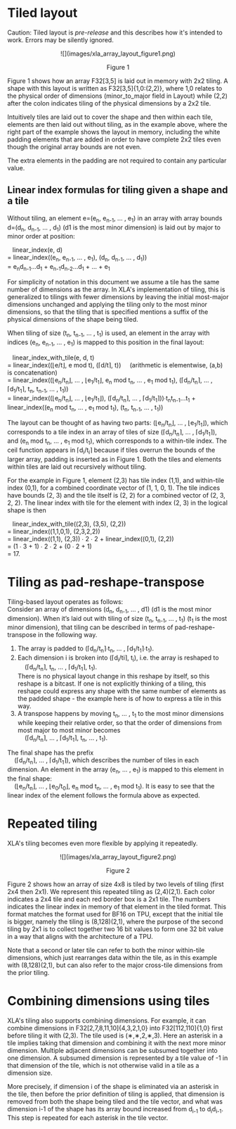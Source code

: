 # Tiled layout

Caution: Tiled layout is *pre-release* and this describes how it's intended to
work. Errors may be silently ignored.

<center> ![](images/xla_array_layout_figure1.png)

Figure 1 </center>

Figure 1 shows how an array F32[3,5] is laid out in memory with 2x2 tiling. A
shape with this layout is written as F32[3,5]{1,0:(2,2)}, where 1,0 relates to
the physical order of dimensions (minor_to_major field in Layout) while (2,2)
after the colon indicates tiling of the physical dimensions by a 2x2 tile.

Intuitively tiles are laid out to cover the shape and then within each tile,
elements are then laid out without tiling, as in the example above, where the
right part of the example shows the layout in memory, including the white
padding elements that are added in order to have complete 2x2 tiles even though
the original array bounds are not even.

The extra elements in the padding are not required to contain any particular
value.

## Linear index formulas for tiling given a shape and a tile

Without tiling, an element e=(e<sub>n</sub>, e<sub>n-1</sub>, ... ,
e<sub>1</sub>) in an array with array bounds d=(d<sub>n</sub>, d<sub>n-1</sub>,
... , d<sub>1</sub>) (d1 is the most minor dimension) is laid out by major to
minor order at position:

&nbsp;&nbsp; linear_index(e, d) \
= linear_index((e<sub>n</sub>, e<sub>n-1</sub>, ... , e<sub>1</sub>),
(d<sub>n</sub>, d<sub>n-1</sub>, ... , d<sub>1</sub>)) \
= e<sub>n</sub>d<sub>n-1</sub>...d<sub>1</sub> +
e<sub>n-1</sub>d<sub>n-2</sub>...d<sub>1</sub> + ... + e<sub>1</sub>

For simplicity of notation in this document we assume a tile has the same number
of dimensions as the array. In XLA's implementation of tiling, this is
generalized to tilings with fewer dimensions by leaving the initial most-major
dimensions unchanged and applying the tiling only to the most minor dimensions,
so that the tiling that is specified mentions a suffix of the physical
dimensions of the shape being tiled.

When tiling of size (t<sub>n</sub>, t<sub>n-1</sub>, ... , t<sub>1</sub>) is
used, an element in the array with indices (e<sub>n</sub>, e<sub>n-1</sub>, ...
, e<sub>1</sub>) is mapped to this position in the final layout:

&nbsp;&nbsp; linear_index_with_tile(e, d, t) \
= linear_index((⌊e/t⌋, e mod t), (⌈d/t⌉, t)) &nbsp; &nbsp; (arithmetic is
elementwise, (a,b) is concatenation) \
= linear_index((⌊e<sub>n</sub>/t<sub>n</sub>⌋, ... ,
⌊e<sub>1</sub>/t<sub>1</sub>⌋, e<sub>n</sub> mod t<sub>n</sub>, ... ,
e<sub>1</sub> mod t<sub>1</sub>), (⌈d<sub>n</sub>/t<sub>n</sub>⌉, ... ,
⌈d<sub>1</sub>/t<sub>1</sub>⌉, t<sub>n</sub>, t<sub>n-1</sub>, ... ,
t<sub>1</sub>)) \
= linear_index((⌊e<sub>n</sub>/t<sub>n</sub>⌋, ... ,
⌊e<sub>1</sub>/t<sub>1</sub>⌋), (⌈d<sub>n</sub>/t<sub>n</sub>⌉, ... ,
⌈d<sub>1</sub>/t<sub>1</sub>⌉))∙t<sub>n</sub>t<sub>n-1</sub>...t<sub>1</sub> +
linear_index((e<sub>n</sub> mod t<sub>n</sub>, ... , e<sub>1</sub> mod
t<sub>1</sub>), (t<sub>n</sub>, t<sub>n-1</sub>, ... , t<sub>1</sub>))

The layout can be thought of as having two parts:
(⌊e<sub>n</sub>/t<sub>n</sub>⌋, ... , ⌊e<sub>1</sub>/t<sub>1</sub>⌋), which
corresponds to a tile index in an array of tiles of size
(⌈d<sub>n</sub>/t<sub>n</sub>⌉, ... , ⌈d<sub>1</sub>/t<sub>1</sub>⌉), and
(e<sub>n</sub> mod t<sub>n</sub>, ... , e<sub>1</sub> mod t<sub>1</sub>), which
corresponds to a within-tile index. The ceil function appears in
⌈d<sub>i</sub>/t<sub>i</sub>⌉ because if tiles overrun the bounds of the larger
array, padding is inserted as in Figure 1. Both the tiles and elements within
tiles are laid out recursively without tiling.

For the example in Figure 1, element (2,3) has tile index (1,1), and within-tile
index (0,1), for a combined coordinate vector of (1, 1, 0, 1). The tile indices
have bounds (2, 3) and the tile itself is (2, 2) for a combined vector of (2, 3,
2, 2). The linear index with tile for the element with index (2, 3) in the
logical shape is then

&nbsp;&nbsp; linear_index_with_tile((2,3), (3,5), (2,2)) \
= linear_index((1,1,0,1), (2,3,2,2)) \
= linear_index((1,1), (2,3)) ∙ 2 ∙ 2 + linear_index((0,1), (2,2)) \
= (1 ∙ 3 + 1) ∙ 2 ∙ 2 + (0 ∙ 2 + 1) \
= 17.

# Tiling as pad-reshape-transpose

Tiling-based layout operates as follows: \
Consider an array of dimensions (d<sub>n</sub>, d<sub>n-1</sub>, ... , d1) (d1
is the most minor dimension). When it’s laid out with tiling of size
(t<sub>n</sub>, t<sub>n-1</sub>, ... , t<sub>1</sub>) (t<sub>1</sub> is the most
minor dimension), that tiling can be described in terms of pad-reshape-transpose
in the following way.

1.  The array is padded to (⌈d<sub>n</sub>/t<sub>n</sub>⌉∙t<sub>n</sub>, ... ,
    ⌈d<sub>1</sub>/t<sub>1</sub>⌉∙t<sub>1</sub>).
2.  Each dimension i is broken into (⌈d<sub>i</sub>/t</sub>i</sub>⌉,
    t<sub>i</sub>), i.e. the array is reshaped to \
    &nbsp; &nbsp; (⌈d<sub>n</sub>/t<sub>n</sub>⌉, t<sub>n</sub>, ... ,
    ⌈d<sub>1</sub>/t<sub>1</sub>⌉, t<sub>1</sub>). \
    There is no physical layout change in this reshape by itself, so this
    reshape is a bitcast. If one is not explicitly thinking of a tiling, this
    reshape could express any shape with the same number of elements as the
    padded shape - the example here is of how to express a tile in this way.
3.  A transpose happens by moving t<sub>n</sub>, ... , t<sub>1</sub> to the most
    minor dimensions while keeping their relative order, so that the order of
    dimensions from most major to most minor becomes \
    &nbsp; &nbsp; (⌈d<sub>n</sub>/t<sub>n</sub>⌉, ... ,
    ⌈d<sub>1</sub>/t<sub>1</sub>⌉, t<sub>n</sub>, ... , t<sub>1</sub>).

The final shape has the prefix \
&nbsp; &nbsp; (⌈d<sub>n</sub>/t<sub>n</sub>⌉, ... ,
⌈d<sub>1</sub>/t<sub>1</sub>⌉), which describes the number of tiles in each
dimension. An element in the array (e<sub>n</sub>, ... , e<sub>1</sub>) is
mapped to this element in the final shape: \
&nbsp; &nbsp; (⌊e<sub>n</sub>/t<sub>n</sub>⌋, ... ,
⌊e<sub>0</sub>/t<sub>0</sub>⌋, e<sub>n</sub> mod t<sub>n</sub>, ... ,
e<sub>1</sub> mod t<sub>1</sub>). It is easy to see that the linear index of the
element follows the formula above as expected.

# Repeated tiling

XLA's tiling becomes even more flexible by applying it repeatedly.

<center> ![](images/xla_array_layout_figure2.png)

Figure 2 </center>

Figure 2 shows how an array of size 4x8 is tiled by two levels of tiling (first
2x4 then 2x1). We represent this repeated tiling as (2,4)(2,1). Each color
indicates a 2x4 tile and each red border box is a 2x1 tile. The numbers
indicates the linear index in memory of that element in the tiled format. This
format matches the format used for BF16 on TPU, except that the initial tile is
bigger, namely the tiling is (8,128)(2,1), where the purpose of the second
tiling by 2x1 is to collect together two 16 bit values to form one 32 bit value
in a way that aligns with the architecture of a TPU.

Note that a second or later tile can refer to both the minor within-tile
dimensions, which just rearranges data within the tile, as in this example with
(8,128)(2,1), but can also refer to the major cross-tile dimensions from the
prior tiling.

# Combining dimensions using tiles

XLA's tiling also supports combining dimensions. For example, it can combine
dimensions in F32[2,7,8,11,10]{4,3,2,1,0} into F32[112,110]{1,0} first before
tiling it with (2,3). The tile used is (&lowast;,&lowast;,2,&lowast;,3). Here an
asterisk in a tile implies taking that dimension and combining it with the next
more minor dimension. Multiple adjacent dimensions can be subsumed together into
one dimension. A subsumed dimension is represented by a tile value of -1 in that
dimension of the tile, which is not otherwise valid in a tile as a dimension
size.

More precisely, if dimension i of the shape is eliminated via an asterisk in the
tile, then before the prior definition of tiling is applied, that dimension is
removed from both the shape being tiled and the tile vector, and what was
dimension i-1 of the shape has its array bound increased from d<sub>i-1</sub> to
d<sub>i</sub>d<sub>i-1</sub>. This step is repeated for each asterisk in the
tile vector.
